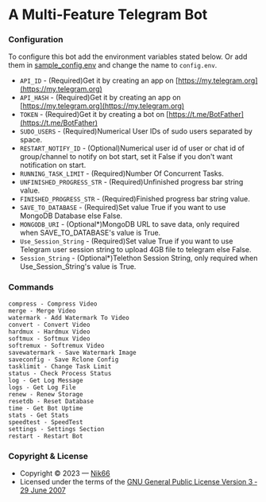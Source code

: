 # A Multi-Feature Telegram Bot


### Configuration
To configure this bot add the environment variables stated below. Or add them in [sample_config.env](./sample_config.env) and change the name to `config.env`.
- `API_ID` - (Required)Get it by creating an app on [https://my.telegram.org](https://my.telegram.org)
- `API_HASH` - (Required)Get it by creating an app on [https://my.telegram.org](https://my.telegram.org)
- `TOKEN` - (Required)Get it by creating a bot on [https://t.me/BotFather](https://t.me/BotFather)
- `SUDO_USERS` - (Required)Numerical User IDs of sudo users separated by space.
- `RESTART_NOTIFY_ID` - (Optional)Numerical user id of user or chat id of group/channel to notify on bot start, set it False if you don't want notification on start.
- `RUNNING_TASK_LIMIT` - (Required)Number Of Concurrent Tasks.
- `UNFINISHED_PROGRESS_STR` - (Required)Unfinished progress bar string value.
- `FINISHED_PROGRESS_STR` - (Required)Finished progress bar string value.
- `SAVE_TO_DATABASE` - (Required)Set value True if you want to use MongoDB Database else False.
- `MONGODB_URI` - (Optional*)MongoDB URL to save data, only required when SAVE_TO_DATABASE's value is True.
- `Use_Session_String` - (Required)Set value True if you want to use Telegram user session string to upload 4GB file to telegram else False.
- `Session_String` - (Optional*)Telethon Session String, only required when Use_Session_String's value is True.

### Commands
```
compress - Compress Video
merge - Merge Video
watermark - Add Watermark To Video
convert - Convert Video
hardmux - Hardmux Video
softmux - Softmux Video
softremux - Softremux Video
savewatermark - Save Watermark Image
saveconfig - Save Rclone Config
tasklimit - Change Task Limit
status - Check Process Status
log - Get Log Message
logs - Get Log File
renew - Renew Storage
resetdb - Reset Database
time - Get Bot Uptime
stats - Get Stats
speedtest - SpeedTest
settings - Settings Section
restart - Restart Bot
```



### Copyright & License
- Copyright &copy; 2023 &mdash; [Nik66](https://github.com/sahilgit55)
- Licensed under the terms of the [GNU General Public License Version 3 &dash; 29 June 2007](./LICENSE)